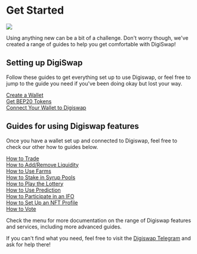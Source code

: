 # Get Started

![](<../.gitbook/assets/docs masthead (15).png>)

Using anything new can be a bit of a challenge. Don't worry though, we've created a range of guides to help you get comfortable with DigiSwap!

## Setting up DigiSwap

Follow these guides to get everything set up to use Digiswap, or feel free to jump to the guide you need if you've been doing okay but lost your way.

[Create a Wallet](https://docs.pancakeswap.finance/get-started/wallet-guide)\
[Get BEP20 Tokens](https://docs.pancakeswap.finance/get-started/bep20-guide)\
[Connect Your Wallet to Digiswap](https://docs.pancakeswap.finance/get-started/connection-guide)

## Guides for using Digiswap features

Once you have a wallet set up and connected to Digiswap, feel free to check our other how to guides below.

[How to Trade](https://docs.pancakeswap.finance/products/pancakeswap-exchange/trade-guide)\
[How to Add/Remove Liquidity](https://docs.pancakeswap.finance/products/pancakeswap-exchange/liquidity-guide)\
[How to Use Farms](https://docs.pancakeswap.finance/products/yield-farming/how-to-use-farms)\
[How to Stake in Syrup Pools](https://docs.pancakeswap.finance/products/syrup-pool/syrup-pool-guide)\
[How to Play the Lottery](https://docs.pancakeswap.finance/products/lottery/lottery-guide)\
[How to Use Prediction](https://docs.pancakeswap.finance/products/prediction/prediction-guide)\
[How to Participate in an IFO](https://docs.pancakeswap.finance/products/ifo-initial-farm-offering/ifo-guide)\
[How to Set Up an NFT Profile](https://docs.pancakeswap.finance/products/nft-profile-system/profile-guide)\
[How to Vote](https://docs.pancakeswap.finance/products/voting/voting-guide)

Check the menu for more documentation on the range of Digiswap features and services, including more advanced guides.

If you can't find what you need, feel free to visit the [Digiswap Telegram](../contact-us/telegram.md) and ask for help there!
